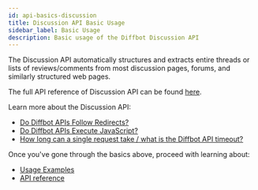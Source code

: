 ```yaml
---
id: api-basics-discussion
title: Discussion API Basic Usage
sidebar_label: Basic Usage
description: Basic usage of the Diffbot Discussion API
---
```


The Discussion API automatically structures and extracts entire threads or lists of reviews/comments from most discussion pages, forums, and similarly structured web pages.

The full API reference of Discussion API can be found [here](api-discussion).

Learn more about the Discussion API:

- [Do Diffbot APIs Follow Redirects?](explain-apis-follow-redirects)
- [Do Diffbot APIs Execute JavaScript?](explain-apis-javascript-support)
- [How long can a single request take / what is the Diffbot API timeout?](/docs/en/explain-diffbot-api-timeout)

Once you've gone through the basics above, proceed with learning about:

- [Usage Examples](api-usage-discussion)
- [API reference](api-discussion)